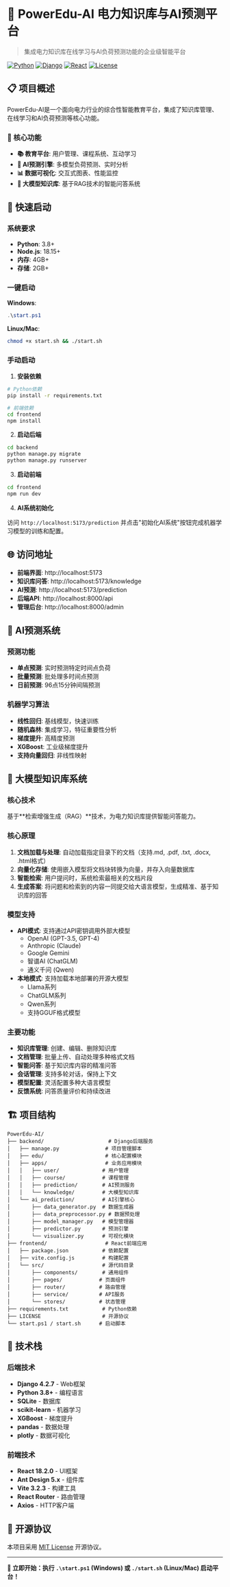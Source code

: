 # 🔌 PowerEdu-AI 电力知识库与AI预测平台

> 集成电力知识库在线学习与AI负荷预测功能的企业级智能平台

[![Python](https://img.shields.io/badge/Python-3.8+-3776ab.svg?logo=python&logoColor=white)](https://python.org)
[![Django](https://img.shields.io/badge/Django-4.2.7-092e20.svg?logo=django&logoColor=white)](https://djangoproject.com)
[![React](https://img.shields.io/badge/React-18.2.0-61dafb.svg?logo=react&logoColor=black)](https://reactjs.org)
[![License](https://img.shields.io/badge/License-MIT-yellow.svg)](./LICENSE)

## 📋 项目概述

PowerEdu-AI是一个面向电力行业的综合性智能教育平台，集成了知识库管理、在线学习和AI负荷预测等核心功能。

### 🎯 核心功能

- **📚 教育平台**: 用户管理、课程系统、互动学习
- **🤖 AI预测引擎**: 多模型负荷预测、实时分析  
- **📊 数据可视化**: 交互式图表、性能监控
- **🧠 大模型知识库**: 基于RAG技术的智能问答系统

## 🚀 快速启动

### 系统要求
- **Python**: 3.8+
- **Node.js**: 18.15+
- **内存**: 4GB+
- **存储**: 2GB+

### 一键启动

**Windows**:
```powershell
.\start.ps1
```

**Linux/Mac**:
```bash
chmod +x start.sh && ./start.sh
```

### 手动启动

1. **安装依赖**
```bash
# Python依赖
pip install -r requirements.txt

# 前端依赖
cd frontend
npm install
```

2. **启动后端**
```bash
cd backend
python manage.py migrate
python manage.py runserver
```

3. **启动前端**
```bash
cd frontend
npm run dev
```

4. **AI系统初始化**

访问 `http://localhost:5173/prediction` 并点击"初始化AI系统"按钮完成机器学习模型的训练和配置。

## 🌐 访问地址

- **前端界面**: http://localhost:5173
- **知识库问答**: http://localhost:5173/knowledge
- **AI预测**: http://localhost:5173/prediction  
- **后端API**: http://localhost:8000/api
- **管理后台**: http://localhost:8000/admin

## 🤖 AI预测系统

### 预测功能
- **单点预测**: 实时预测特定时间点负荷
- **批量预测**: 批处理多时间点预测  
- **日前预测**: 96点15分钟间隔预测

### 机器学习算法
- **线性回归**: 基线模型，快速训练
- **随机森林**: 集成学习，特征重要性分析
- **梯度提升**: 高精度预测
- **XGBoost**: 工业级梯度提升
- **支持向量回归**: 非线性映射

## 🧠 大模型知识库系统

### 核心技术
基于**检索增强生成（RAG）**技术，为电力知识库提供智能问答能力。

### 核心原理
1. **文档加载与处理**: 自动加载指定目录下的文档（支持.md, .pdf, .txt, .docx, .html格式）
2. **向量化存储**: 使用嵌入模型将文档块转换为向量，并存入向量数据库
3. **智能检索**: 用户提问时，系统检索最相关的文档片段
4. **生成答案**: 将问题和检索到的内容一同提交给大语言模型，生成精准、基于知识库的回答

### 模型支持
- **API模式**: 支持通过API密钥调用外部大模型
  - OpenAI (GPT-3.5, GPT-4)
  - Anthropic (Claude)
  - Google Gemini
  - 智谱AI (ChatGLM)
  - 通义千问 (Qwen)
- **本地模式**: 支持加载本地部署的开源大模型
  - Llama系列
  - ChatGLM系列
  - Qwen系列
  - 支持GGUF格式模型

### 主要功能
- **知识库管理**: 创建、编辑、删除知识库
- **文档管理**: 批量上传、自动处理多种格式文档
- **智能问答**: 基于知识库内容的精准问答
- **会话管理**: 支持多轮对话，保持上下文
- **模型配置**: 灵活配置多种大语言模型
- **反馈系统**: 问答质量评价和持续改进

## 🏗️ 项目结构

```
PowerEdu-AI/
├── backend/                     # Django后端服务
│   ├── manage.py               # 项目管理脚本
│   ├── edu/                    # 核心配置模块
│   ├── apps/                   # 业务应用模块
│   │   ├── user/              # 用户管理
│   │   ├── course/            # 课程管理
│   │   ├── prediction/        # AI预测服务
│   │   └── knowledge/         # 大模型知识库
│   └── ai_prediction/         # AI引擎核心
│       ├── data_generator.py  # 数据生成器
│       ├── data_preprocessor.py # 数据预处理
│       ├── model_manager.py   # 模型管理器
│       ├── predictor.py       # 预测引擎
│       └── visualizer.py      # 可视化模块
├── frontend/                   # React前端应用
│   ├── package.json           # 依赖配置
│   ├── vite.config.js         # 构建配置
│   └── src/                   # 源代码目录
│       ├── components/        # 通用组件
│       ├── pages/            # 页面组件
│       ├── router/           # 路由管理
│       ├── service/          # API服务
│       └── stores/           # 状态管理
├── requirements.txt           # Python依赖
├── LICENSE                    # 开源协议
└── start.ps1 / start.sh      # 启动脚本
```

## 🔧 技术栈

### 后端技术
- **Django 4.2.7** - Web框架
- **Python 3.8+** - 编程语言  
- **SQLite** - 数据库
- **scikit-learn** - 机器学习
- **XGBoost** - 梯度提升
- **pandas** - 数据处理
- **plotly** - 数据可视化

### 前端技术
- **React 18.2.0** - UI框架
- **Ant Design 5.x** - 组件库
- **Vite 3.2.3** - 构建工具
- **React Router** - 路由管理
- **Axios** - HTTP客户端

## 📄 开源协议

本项目采用 [MIT License](./LICENSE) 开源协议。

---

**🚀 立即开始：执行 `.\start.ps1` (Windows) 或 `./start.sh` (Linux/Mac) 启动平台！**
